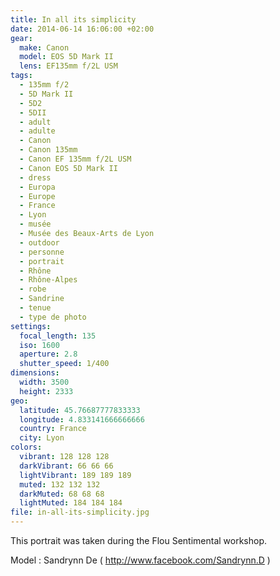 ```yaml
---
title: In all its simplicity
date: 2014-06-14 16:06:00 +02:00
gear:
  make: Canon
  model: EOS 5D Mark II
  lens: EF135mm f/2L USM
tags:
  - 135mm f/2
  - 5D Mark II
  - 5D2
  - 5DII
  - adult
  - adulte
  - Canon
  - Canon 135mm
  - Canon EF 135mm f/2L USM
  - Canon EOS 5D Mark II
  - dress
  - Europa
  - Europe
  - France
  - Lyon
  - musée
  - Musée des Beaux-Arts de Lyon
  - outdoor
  - personne
  - portrait
  - Rhône
  - Rhône-Alpes
  - robe
  - Sandrine
  - tenue
  - type de photo
settings:
  focal_length: 135
  iso: 1600
  aperture: 2.8
  shutter_speed: 1/400
dimensions:
  width: 3500
  height: 2333
geo:
  latitude: 45.76687777833333
  longitude: 4.833141666666666
  country: France
  city: Lyon
colors:
  vibrant: 128 128 128
  darkVibrant: 66 66 66
  lightVibrant: 189 189 189
  muted: 132 132 132
  darkMuted: 68 68 68
  lightMuted: 184 184 184
file: in-all-its-simplicity.jpg
---
```


This portrait was taken during the Flou Sentimental workshop.

Model : Sandrynn De ( http://www.facebook.com/Sandrynn.D )
